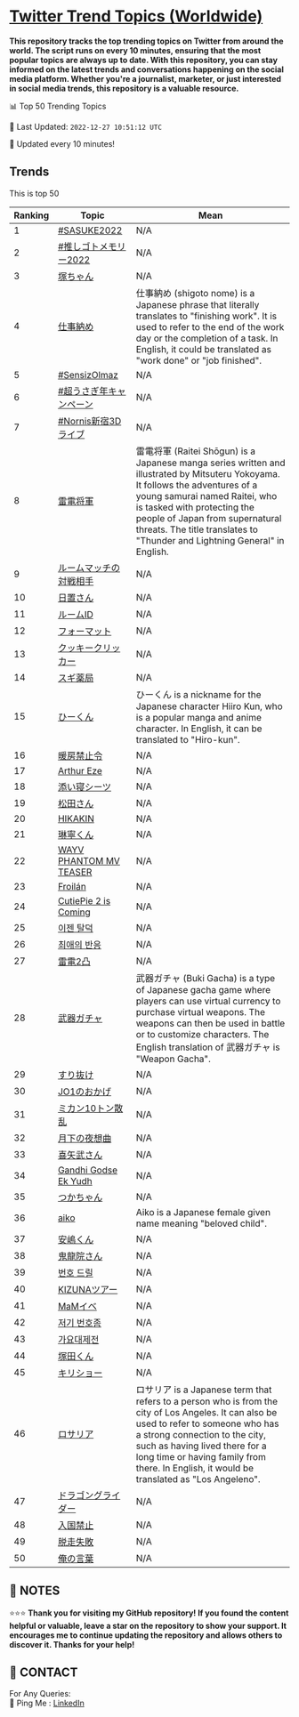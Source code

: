 [Twitter Trend Topics (Worldwide)](https://github.com/ErcinDedeoglu/Twitter-Trend-Topics)
==========

**This repository tracks the top trending topics on Twitter from around the world. 
The script runs on every 10 minutes, ensuring that the most popular topics are always up to date. 
With this repository, you can stay informed on the latest trends and conversations happening on the social media platform. 
Whether you're a journalist, marketer, or just interested in social media trends, this repository is a valuable resource.**


📊 Top 50 Trending Topics

📆 Last Updated: `2022-12-27 10:51:12 UTC`

🔧 Updated every 10 minutes!


## Trends

This is top 50

| Ranking | Topic | Mean |
| ------- | ------------ | ------------ |
| 1 | [#SASUKE2022](http://twitter.com/search?q=%23SASUKE2022) | N/A |
| 2 | [#推しゴトメモリー2022](http://twitter.com/search?q=%23%e6%8e%a8%e3%81%97%e3%82%b4%e3%83%88%e3%83%a1%e3%83%a2%e3%83%aa%e3%83%bc2022) | N/A |
| 3 | [塚ちゃん](http://twitter.com/search?q=%e5%a1%9a%e3%81%a1%e3%82%83%e3%82%93) | N/A |
| 4 | [仕事納め](http://twitter.com/search?q=%e4%bb%95%e4%ba%8b%e7%b4%8d%e3%82%81) | 仕事納め (shigoto nome) is a Japanese phrase that literally translates to "finishing work". It is used to refer to the end of the work day or the completion of a task. In English, it could be translated as "work done" or "job finished". |
| 5 | [#SensizOlmaz](http://twitter.com/search?q=%23SensizOlmaz) | N/A |
| 6 | [#超うさぎ年キャンペーン](http://twitter.com/search?q=%23%e8%b6%85%e3%81%86%e3%81%95%e3%81%8e%e5%b9%b4%e3%82%ad%e3%83%a3%e3%83%b3%e3%83%9a%e3%83%bc%e3%83%b3) | N/A |
| 7 | [#Nornis新宿3Dライブ](http://twitter.com/search?q=%23Nornis%e6%96%b0%e5%ae%bf3D%e3%83%a9%e3%82%a4%e3%83%96) | N/A |
| 8 | [雷電将軍](http://twitter.com/search?q=%e9%9b%b7%e9%9b%bb%e5%b0%86%e8%bb%8d) | 雷電将軍 (Raitei Shōgun) is a Japanese manga series written and illustrated by Mitsuteru Yokoyama. It follows the adventures of a young samurai named Raitei, who is tasked with protecting the people of Japan from supernatural threats. The title translates to "Thunder and Lightning General" in English. |
| 9 | [ルームマッチの対戦相手](http://twitter.com/search?q=%e3%83%ab%e3%83%bc%e3%83%a0%e3%83%9e%e3%83%83%e3%83%81%e3%81%ae%e5%af%be%e6%88%a6%e7%9b%b8%e6%89%8b) | N/A |
| 10 | [日置さん](http://twitter.com/search?q=%e6%97%a5%e7%bd%ae%e3%81%95%e3%82%93) | N/A |
| 11 | [ルームID](http://twitter.com/search?q=%e3%83%ab%e3%83%bc%e3%83%a0ID) | N/A |
| 12 | [フォーマット](http://twitter.com/search?q=%e3%83%95%e3%82%a9%e3%83%bc%e3%83%9e%e3%83%83%e3%83%88) | N/A |
| 13 | [クッキークリッカー](http://twitter.com/search?q=%e3%82%af%e3%83%83%e3%82%ad%e3%83%bc%e3%82%af%e3%83%aa%e3%83%83%e3%82%ab%e3%83%bc) | N/A |
| 14 | [スギ薬局](http://twitter.com/search?q=%e3%82%b9%e3%82%ae%e8%96%ac%e5%b1%80) | N/A |
| 15 | [ひーくん](http://twitter.com/search?q=%e3%81%b2%e3%83%bc%e3%81%8f%e3%82%93) | ひーくん is a nickname for the Japanese character Hiiro Kun, who is a popular manga and anime character. In English, it can be translated to "Hiro-kun". |
| 16 | [暖房禁止令](http://twitter.com/search?q=%e6%9a%96%e6%88%bf%e7%a6%81%e6%ad%a2%e4%bb%a4) | N/A |
| 17 | [Arthur Eze](http://twitter.com/search?q=Arthur+Eze) | N/A |
| 18 | [添い寝シーツ](http://twitter.com/search?q=%e6%b7%bb%e3%81%84%e5%af%9d%e3%82%b7%e3%83%bc%e3%83%84) | N/A |
| 19 | [松田さん](http://twitter.com/search?q=%e6%9d%be%e7%94%b0%e3%81%95%e3%82%93) | N/A |
| 20 | [HIKAKIN](http://twitter.com/search?q=HIKAKIN) | N/A |
| 21 | [琳寧くん](http://twitter.com/search?q=%e7%90%b3%e5%af%a7%e3%81%8f%e3%82%93) | N/A |
| 22 | [WAYV PHANTOM MV TEASER](http://twitter.com/search?q=WAYV+PHANTOM+MV+TEASER) | N/A |
| 23 | [Froilán](http://twitter.com/search?q=Froil%c3%a1n) | N/A |
| 24 | [CutiePie 2 is Coming](http://twitter.com/search?q=CutiePie+2+is+Coming) | N/A |
| 25 | [이젠 탈덕](http://twitter.com/search?q=%ec%9d%b4%ec%a0%a0+%ed%83%88%eb%8d%95) | N/A |
| 26 | [최애의 반응](http://twitter.com/search?q=%ec%b5%9c%ec%95%a0%ec%9d%98+%eb%b0%98%ec%9d%91) | N/A |
| 27 | [雷電2凸](http://twitter.com/search?q=%e9%9b%b7%e9%9b%bb2%e5%87%b8) | N/A |
| 28 | [武器ガチャ](http://twitter.com/search?q=%e6%ad%a6%e5%99%a8%e3%82%ac%e3%83%81%e3%83%a3) | 武器ガチャ (Buki Gacha) is a type of Japanese gacha game where players can use virtual currency to purchase virtual weapons. The weapons can then be used in battle or to customize characters. The English translation of 武器ガチャ is "Weapon Gacha". |
| 29 | [すり抜け](http://twitter.com/search?q=%e3%81%99%e3%82%8a%e6%8a%9c%e3%81%91) | N/A |
| 30 | [JO1のおかげ](http://twitter.com/search?q=JO1%e3%81%ae%e3%81%8a%e3%81%8b%e3%81%92) | N/A |
| 31 | [ミカン10トン散乱](http://twitter.com/search?q=%e3%83%9f%e3%82%ab%e3%83%b310%e3%83%88%e3%83%b3%e6%95%a3%e4%b9%b1) | N/A |
| 32 | [月下の夜想曲](http://twitter.com/search?q=%e6%9c%88%e4%b8%8b%e3%81%ae%e5%a4%9c%e6%83%b3%e6%9b%b2) | N/A |
| 33 | [喜矢武さん](http://twitter.com/search?q=%e5%96%9c%e7%9f%a2%e6%ad%a6%e3%81%95%e3%82%93) | N/A |
| 34 | [Gandhi Godse Ek Yudh](http://twitter.com/search?q=Gandhi+Godse+Ek+Yudh) | N/A |
| 35 | [つかちゃん](http://twitter.com/search?q=%e3%81%a4%e3%81%8b%e3%81%a1%e3%82%83%e3%82%93) | N/A |
| 36 | [aiko](http://twitter.com/search?q=aiko) | Aiko is a Japanese female given name meaning "beloved child". |
| 37 | [安嶋くん](http://twitter.com/search?q=%e5%ae%89%e5%b6%8b%e3%81%8f%e3%82%93) | N/A |
| 38 | [鬼龍院さん](http://twitter.com/search?q=%e9%ac%bc%e9%be%8d%e9%99%a2%e3%81%95%e3%82%93) | N/A |
| 39 | [번호 드릴](http://twitter.com/search?q=%eb%b2%88%ed%98%b8+%eb%93%9c%eb%a6%b4) | N/A |
| 40 | [KIZUNAツアー](http://twitter.com/search?q=KIZUNA%e3%83%84%e3%82%a2%e3%83%bc) | N/A |
| 41 | [MaMイベ](http://twitter.com/search?q=MaM%e3%82%a4%e3%83%99) | N/A |
| 42 | [저기 번호좀](http://twitter.com/search?q=%ec%a0%80%ea%b8%b0+%eb%b2%88%ed%98%b8%ec%a2%80) | N/A |
| 43 | [가요대제전](http://twitter.com/search?q=%ea%b0%80%ec%9a%94%eb%8c%80%ec%a0%9c%ec%a0%84) | N/A |
| 44 | [塚田くん](http://twitter.com/search?q=%e5%a1%9a%e7%94%b0%e3%81%8f%e3%82%93) | N/A |
| 45 | [キリショー](http://twitter.com/search?q=%e3%82%ad%e3%83%aa%e3%82%b7%e3%83%a7%e3%83%bc) | N/A |
| 46 | [ロサリア](http://twitter.com/search?q=%e3%83%ad%e3%82%b5%e3%83%aa%e3%82%a2) | ロサリア is a Japanese term that refers to a person who is from the city of Los Angeles. It can also be used to refer to someone who has a strong connection to the city, such as having lived there for a long time or having family from there. In English, it would be translated as "Los Angeleno". |
| 47 | [ドラゴングライダー](http://twitter.com/search?q=%e3%83%89%e3%83%a9%e3%82%b4%e3%83%b3%e3%82%b0%e3%83%a9%e3%82%a4%e3%83%80%e3%83%bc) | N/A |
| 48 | [入国禁止](http://twitter.com/search?q=%e5%85%a5%e5%9b%bd%e7%a6%81%e6%ad%a2) | N/A |
| 49 | [脱走失敗](http://twitter.com/search?q=%e8%84%b1%e8%b5%b0%e5%a4%b1%e6%95%97) | N/A |
| 50 | [俺の言葉](http://twitter.com/search?q=%e4%bf%ba%e3%81%ae%e8%a8%80%e8%91%89) | N/A |




## 📝 NOTES

⭐⭐⭐ **Thank you for visiting my GitHub repository! If you found the content helpful or valuable, leave a star on the repository to show your support. It encourages me to continue updating the repository and allows others to discover it. Thanks for your help!**

## 📨 CONTACT

 For Any Queries:  
            🏓 Ping Me : [LinkedIn](https://www.linkedin.com/in/ercindedeoglu/)